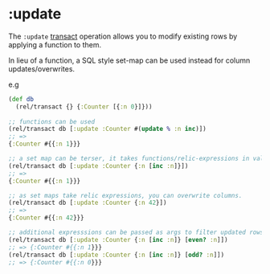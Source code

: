 # :update

The `:update` [transact](transact.md) operation allows you to modify existing rows by applying a function to them.

In lieu of a function, a SQL style set-map can be used instead for column updates/overwrites.

e.g 

```clojure 
(def db 
  (rel/transact {} {:Counter [{:n 0}]}))
  
;; functions can be used
(rel/transact db [:update :Counter #(update % :n inc)])
;; =>
{:Counter #{{:n 1}}}

;; a set map can be terser, it takes functions/relic-expressions in value position.
(rel/transact db [:update :Counter {:n [inc :n]}])
;; =>
{:Counter #{{:n 1}}}

;; as set maps take relic expressions, you can overwrite columns.
(rel/transact db [:update :Counter {:n 42}])
;; =>
{:Counter #{{:n 42}}}

;; additional expresssions can be passed as args to filter updated rows
(rel/transact db [:update :Counter {:n [inc :n]} [even? :n]])
;; => {:Counter #{{:n 1}}}
(rel/transact db [:update :Counter {:n [inc :n]} [odd? :n]])
;; => {:Counter #{{:n 0}}}  
```